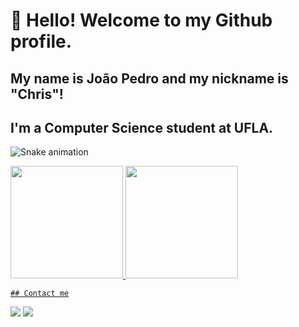 # 👋 Hello! Welcome to my Github profile.
## My name is João Pedro and my nickname is "Chris"!

## I'm a Computer Science student at UFLA.

![Snake animation](https://github.com/torrescf/torrescf/blob/output/github-contribution-grid-snake.svg)

<div>
<a href="https://github.com/torrescf">
<img loading="lazy" height="180em" src="https://github-readme-stats.vercel.app/api/top-langs/?torrescf&layout=compact&langs_count=7&theme=dracula"/>
<img loading="lazy" height="180em" src="https://github-readme-stats.vercel.app/api?torrescf&show_icons=true&theme=dracula&include_all_commits=true&count_private=true"/>
</div>

    ## Contact me

<a href = "mailto:joaopedrooliveiradejesusm@gmail.com"><img loading="lazy" src="https://img.shields.io/badge/Gmail-D14836?style=for-the-badge&logo=gmail&logoColor=white" target="_blank"></a>
<a href="https://www.linkedin.com/in/joaopedrooliveiradejesusmachado/" target="_blank"><img loading="lazy" src="https://img.shields.io/badge/-LinkedIn-%230077B5?style=for-the-badge&logo=linkedin&logoColor=white" target="_blank"></a>   
</div>

